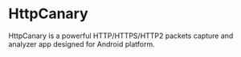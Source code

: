 # HttpCanary
HttpCanary is a powerful HTTP/HTTPS/HTTP2 packets capture and analyzer app designed for Android platform.
